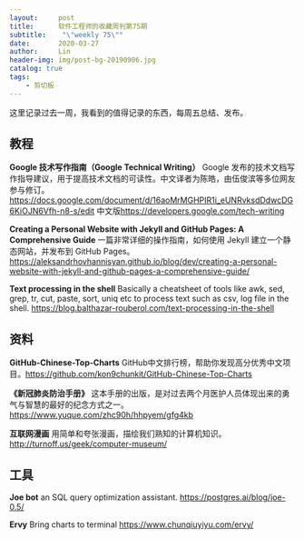 ```yaml
---
layout:     post
title:      软件工程师的收藏周刊第75期
subtitle:    "\"weekly 75\""
date:       2020-03-27
author:     Lin
header-img: img/post-bg-20190906.jpg
catalog: true
tags:
    - 剪切板
---
```


这里记录过去一周，我看到的值得记录的东西，每周五总结、发布。

## 教程

**Google 技术写作指南（Google Technical Writing）** Google 发布的技术文档写作指导建议，用于提高技术文档的可读性。中文译者为陈皓，由伍俊滨等多位网友参与修订。<https://docs.google.com/document/d/16aoMrMGHPIR1i_eUNRvksdDdwcDG6KiOJN6Vfh-n8-s/edit> 中文版<https://developers.google.com/tech-writing>

**Creating a Personal Website with Jekyll and GitHub Pages: A Comprehensive Guide** 一篇非常详细的操作指南，如何使用 Jekyll 建立一个静态网站，并发布到 GitHub Pages。<https://aleksandrhovhannisyan.github.io/blog/dev/creating-a-personal-website-with-jekyll-and-github-pages-a-comprehensive-guide/>

**Text processing in the shell** Basically a cheatsheet of tools like awk, sed, grep, tr, cut, paste, sort, uniq etc to process text such as csv, log file in the shell. <https://blog.balthazar-rouberol.com/text-processing-in-the-shell>

## 资料

**GitHub-Chinese-Top-Charts** GitHub中文排行榜，帮助你发现高分优秀中文项目。<https://github.com/kon9chunkit/GitHub-Chinese-Top-Charts>

**《新冠肺炎防治手册》** 这本手册的出版，是对过去两个月医护人员体现出来的勇气与智慧的最好的纪念方式之一。<https://www.yuque.com/zhc90h/hhpyem/gfg4kb>

**互联网漫画** 用简单和夸张漫画，描绘我们熟知的计算机知识。<http://turnoff.us/geek/computer-museum/>

## 工具

**Joe bot** an SQL query optimization assistant. <https://postgres.ai/blog/joe-0.5/>

**Ervy** Bring charts to terminal <https://www.chunqiuyiyu.com/ervy/>
